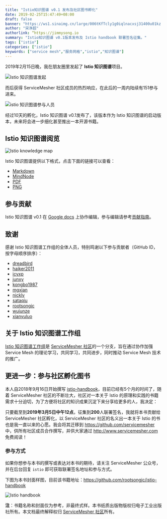 ```yaml
---
title: "Istio知识图谱 v0.1 发布及社区图书孵化"
date: 2019-02-25T15:47:49+08:00
draft: false
banner: "https://ws1.sinaimg.cn/large/006tKfTcly1g0iqlnacxsj31400u01kz.jpg"
author: "宋净超"
authorlink: “https://jimmysong.io
summary: "Istio知识图谱 v0.1版本发布及 Istio handbook 联署签名征集。"
tags: ["istio"]
categories: ["istio"]
keywords: ["service mesh","服务网格","istio","知识图谱"]
---
```


2019年2月15日晚，我在朋友圈里发起了 **Istio 知识图谱**项目。

![Istio 知识图谱发起](https://ws3.sinaimg.cn/large/006tKfTcly1g0iqgbgzu3j30ku1124hd.jpg)

而后获得 ServiceMesher 社区成员的热烈响应，在此后的一周内陆续有151参与进来。

![istio 知识图谱参与人员](https://ws1.sinaimg.cn/large/006tKfTcly1g0iqj8vnq1j319o0rm40r.jpg)

经过10天的孵化，Istio 知识图谱 v0.1发布了，该版本作为 Istio 知识图谱的启动版本，未来将会进一步细化甚至推出一本开源书籍。

## Istio 知识图谱阅览

![Istio knowledge map](https://ws4.sinaimg.cn/large/006tKfTcly1g0iqyg8j72j30u01m4kjl.jpg)

Istio 知识图谱提供以下格式，点击下面的链接可以查看：

- [Markdown](https://github.com/servicemesher/istio-knowledge-map/blob/master/istio-knowledge-map.md)
- [MindNode](https://github.com/servicemesher/istio-knowledge-map/blob/master/mindnode)
- [PDF](https://github.com/servicemesher/istio-knowledge-map/blob/master/pdf/istio-knowledge-map.pdf)
- [PNG](https://github.com/servicemesher/istio-knowledge-map/blob/master/png/istio-knowledge-map.png)

## 参与贡献

Istio 知识图谱 v0.1 在 [Google docs](https://docs.google.com/document/d/1nMAC9ZNH3NggQ_79vmdyog_2KtATKFofqP9f9K0rr7M/edit?ts=5c6ac5b7#heading=h.2nl61kfhbfx8) 上协作编辑，参与编辑请参考[贡献指南](https://github.com/servicemesher/istio-knowledge-map/blob/master/CONTRIBUTING.md)。

## 致谢

感谢 Istio 知识图谱工作组的全体人员，特别鸣谢以下参与贡献者（GitHub ID，按字母顺序排序）：

- [dreadbird](https://github.com/dreadbird)
- [haiker2011](https://github.com/haiker2011)
- [icyxp](https://github.com/icyxp)
- [junxy](https://github.com/junxy)
- [kongbo1987](https://github.com/kongbo1987)
- [mgxian](https://github.com/mgxian)
- [nicklv](https://github.com/nicklv)
- [sataqiu](https://github.com/sataqiu)
- [rootsongjc](https://github.com/rootsongjc)
- [wujunze](https://github.com/wujunze)
- [xianyuluo](https://github.com/xianyuluo)

## 关于 Istio 知识图谱工作组

[Istio 知识图谱工作组](https://github.com/orgs/servicemesher/teams/istio-knowledge-map-working-group/members)是 [ServiceMesher 社区](http://www.servicemesher.com)的一个分支，旨在通过协作加强 Service Mesh 的理论学习，共同学习，共同进步，同时推动 Service Mesh 技术的推广。

## 更进一步：参与社区孵化图书

本人自2018年9月16日开始撰写 [istio-handbook](https://github.com/rootsongjc/istio-handbook)，目前已经有5个月的时间了，随着 ServiceMesher 社区的不断壮大，社区对一本关于 Istio 的原理和实践的书籍需求十分迫切，为了方便将社区的知识成果沉淀下来分享给更多的人，我决定：

只要截至到**2019年3月5日中午12点**，征集到**200**人联署签名，我就将本书贡献给 ServiceMesher 社区孵化，以 ServiceMesher 社区的名义出一本关于 Istio 的书也是我一直以来的心愿。我会将其迁移到 https://github.com/servicemesher 中，供所有社区成员合作撰写，并供大家通过 http://www.servicemesher.com 免费阅读！

### 参与方式

如果你想参与本书的撰写或表达对本书的期待，请关注 ServiceMesher 公众号，并在后台回复 `istio` 即可获取联署签名地址和参与方式。

下图为本书封面样图，目前该书籍地址：https://github.com/rootsongjc/istio-handbook

![Istio handbook](https://ws4.sinaimg.cn/large/006tKfTcly1g0isiw4qmij30u013ce02.jpg)

**注**：书籍名称和封面仅为参考，非最终式样。本书纸质出版物版权归电子工业出版社所有。本文档最终解释权归 [ServiceMesher 社区](http://www.servicemesher.com)所有。

